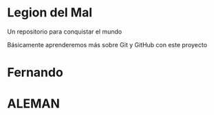 # Legion del Mal
Un repositorio para conquistar el mundo

Básicamente aprenderemos más sobre Git y GitHub con este proyecto


# Fernando

# ALEMAN
